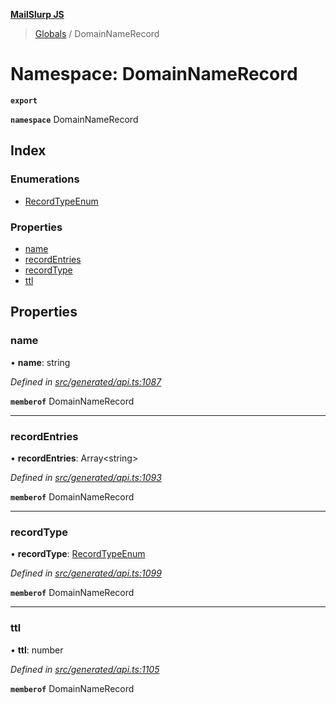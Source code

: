 **[MailSlurp JS](../README.md)**

> [Globals](../README.md) / DomainNameRecord

# Namespace: DomainNameRecord

**`export`** 

**`namespace`** DomainNameRecord

## Index

### Enumerations

* [RecordTypeEnum](../enums/domainnamerecord.recordtypeenum.md)

### Properties

* [name](domainnamerecord.md#name)
* [recordEntries](domainnamerecord.md#recordentries)
* [recordType](domainnamerecord.md#recordtype)
* [ttl](domainnamerecord.md#ttl)

## Properties

### name

•  **name**: string

*Defined in [src/generated/api.ts:1087](https://github.com/mailslurp/mailslurp-client/blob/359c034/src/generated/api.ts#L1087)*

**`memberof`** DomainNameRecord

___

### recordEntries

•  **recordEntries**: Array\<string>

*Defined in [src/generated/api.ts:1093](https://github.com/mailslurp/mailslurp-client/blob/359c034/src/generated/api.ts#L1093)*

**`memberof`** DomainNameRecord

___

### recordType

•  **recordType**: [RecordTypeEnum](../enums/domainnamerecord.recordtypeenum.md)

*Defined in [src/generated/api.ts:1099](https://github.com/mailslurp/mailslurp-client/blob/359c034/src/generated/api.ts#L1099)*

**`memberof`** DomainNameRecord

___

### ttl

•  **ttl**: number

*Defined in [src/generated/api.ts:1105](https://github.com/mailslurp/mailslurp-client/blob/359c034/src/generated/api.ts#L1105)*

**`memberof`** DomainNameRecord
